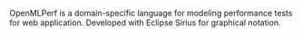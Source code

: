 OpenMLPerf is a domain-specific language for modeling performance tests for web application. Developed with Eclipse Sirius for graphical notation.
